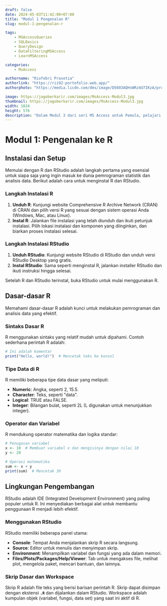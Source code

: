 ```yaml
---
draft: false
date: 2024-05-03T11:42:00+07:00
title: "Modul 1 Pengenalan R"
slug: modul-1-pengenalan-r

tags:
    - MSAccessQueries
    - SQLBasics
    - QueryDesign
    - DataFilteringMSAccess
    - LearnMSAccess

categories:
    - MsAccess

authorname: "Riofebri Prasetia"
authorlink: "https://rii92-portofolio.web.app/"
authorphoto: "https://media.licdn.com/dms/image/D5603AQHsWRz4U7IKzA/profile-displayphoto-shrink_200_200/0/1690182368248?e=1718841600&v=beta&t=UrTxqBd5G0GRg7UsKkoxTP99WK_An-NJpp4Nu2RXlO8"

image: https://jagoberkarir.com/images/MsAccess-Modul3.jpg
thumbnail: https://jagoberkarir.com/images/MsAccess-Modul3.jpg
width: 1024
height: 576
description: "Dalam Modul 3 dari seri MS Access untuk Pemula, pelajari cara esensial dalam membuat kueri yang efektif menggunakan SQL dan Query Design. Modul ini mengajarkan Anda cara menyaring dan memproses data untuk memenuhi kebutuhan spesifik, meningkatkan kemampuan Anda untuk mengelola dan menganalisis informasi database dengan presisi."
---
```


# **Modul 1: Pengenalan ke R**

## **Instalasi dan Setup**

Memulai dengan R dan RStudio adalah langkah pertama yang esensial untuk siapa saja yang ingin masuk ke dunia pemrograman statistik dan analisis data. Berikut adalah cara untuk menginstal R dan RStudio.

### **Langkah Instalasi R**

1. **Unduh R**: Kunjungi website Comprehensive R Archive Network (CRAN) di CRAN dan pilih versi R yang sesuai dengan sistem operasi Anda (Windows, Mac, atau Linux).
2. **Instal R**: Jalankan file instalasi yang telah diunduh dan ikuti petunjuk instalasi. Pilih lokasi instalasi dan komponen yang diinginkan, dan biarkan proses instalasi selesai.

### **Langkah Instalasi RStudio**

1. **Unduh RStudio**: Kunjungi website RStudio di RStudio dan unduh versi RStudio Desktop yang gratis.
2. **Instal RStudio**: Sama seperti menginstal R, jalankan installer RStudio dan ikuti instruksi hingga selesai.

Setelah R dan RStudio terinstal, buka RStudio untuk mulai menggunakan R.

## **Dasar-dasar R**

Memahami dasar-dasar R adalah kunci untuk melakukan pemrograman dan analisis data yang efektif.

### **Sintaks Dasar R**

R menggunakan sintaks yang relatif mudah untuk dipahami. Contoh sederhana perintah R adalah:

```r
# Ini adalah komentar
print("Hello, world!")  # Mencetak teks ke konsol

```

### **Tipe Data di R**

R memiliki beberapa tipe data dasar yang meliputi:

- **Numeric**: Angka, seperti 2, 15.5.
- **Character**: Teks, seperti "data".
- **Logical**: TRUE atau FALSE.
- **Integer**: Bilangan bulat, seperti 2L (L digunakan untuk menunjukkan integer).

### **Operator dan Variabel**

R mendukung operator matematika dan logika standar:

```r
# Penugasan variabel
x <- 10  # Membuat variabel x dan mengisinya dengan nilai 10
y <- 20

# Operasi matematika
sum <- x + y
print(sum)  # Mencetak 30

```

## **Lingkungan Pengembangan**

RStudio adalah IDE (Integrated Development Environment) yang paling populer untuk R. Ini menyediakan berbagai alat untuk membantu penggunaan R menjadi lebih efektif.

### **Menggunakan RStudio**

RStudio memiliki beberapa panel utama:

- **Console**: Tempat Anda menjalankan skrip R secara langsung.
- **Source**: Editor untuk menulis dan menyimpan skrip.
- **Environment**: Menampilkan variabel dan fungsi yang ada dalam memori.
- **Files/Plots/Packages/Help/Viewer**: Tab untuk mengakses file, melihat plot, mengelola paket, mencari bantuan, dan lainnya.

### **Skrip Dasar dan Workspace**

Skrip R adalah file teks yang berisi barisan perintah R. Skrip dapat disimpan dengan ekstensi **`.R`** dan dijalankan dalam RStudio. Workspace adalah kumpulan objek (variabel, fungsi, data set) yang saat ini aktif di R.